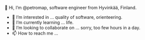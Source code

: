 👋 Hi, I’m @petromap, software engineer from Hyvinkää, Finland.
- 👀 I’m interested in ... quality of software, orienteering. 
- 🌱 I’m currently learning ... life.
- 💞️ I’m looking to collaborate on ... sorry, too few hours in a day.
- 📫 How to reach me ... 

<!---
petromap/petromap is a ✨ special ✨ repository because its `README.md` (this file) appears on your GitHub profile.
You can click the Preview link to take a look at your changes.
--->
